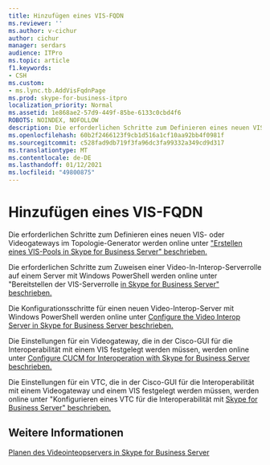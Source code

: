 ```yaml
---
title: Hinzufügen eines VIS-FQDN
ms.reviewer: ''
ms.author: v-cichur
author: cichur
manager: serdars
audience: ITPro
ms.topic: article
f1.keywords:
- CSH
ms.custom:
- ms.lync.tb.AddVisFqdnPage
ms.prod: skype-for-business-itpro
localization_priority: Normal
ms.assetid: 1e868ae2-57d9-449f-85be-6133c0cbd4f6
ROBOTS: NOINDEX, NOFOLLOW
description: Die erforderlichen Schritte zum Definieren eines neuen VIS- oder Videogateways im Topologie-Generator werden online unter "Erstellen eines VIS-Pools in Skype for Business Server" beschrieben.
ms.openlocfilehash: 60b2f2466123f9cb1d516a1cf10aa92bb4f0981f
ms.sourcegitcommit: c528fad9db719f3fa96dc3fa99332a349cd9d317
ms.translationtype: MT
ms.contentlocale: de-DE
ms.lasthandoff: 01/12/2021
ms.locfileid: "49800875"
---
```

# <a name="add-vis-fqdn"></a>Hinzufügen eines VIS-FQDN
 
Die erforderlichen Schritte zum Definieren eines neuen VIS- oder Videogateways im Topologie-Generator werden online unter ["Erstellen eines VIS-Pools in Skype for Business Server" beschrieben.](../../../deploy/deploy-video-interop-server/create-a-vis-pool.md)
  
Die erforderlichen Schritte zum Zuweisen einer Video-In-Interop-Serverrolle auf einem Server mit Windows PowerShell werden online unter "Bereitstellen der VIS-Serverrolle [in Skype for Business Server" beschrieben.](../../../deploy/deploy-video-interop-server/deploy-the-vis-server-role.md)
  
Die Konfigurationsschritte für einen neuen Video-Interop-Server mit Windows PowerShell werden online unter [Configure the Video Interop Server in Skype for Business Server beschrieben.](../../../deploy/deploy-video-interop-server/configure-the-vis.md)
  
 Die Einstellungen für ein Videogateway, die in der Cisco-GUI für die Interoperabilität mit einem VIS festgelegt werden müssen, werden online unter [Configure CUCM for Interoperation with Skype for Business Server beschrieben.](../../../deploy/deploy-video-interop-server/configure-cucm-for-interoperation.md)
  
 Die Einstellungen für ein VTC, die in der Cisco-GUI für die Interoperabilität mit einem Videogateway und einem VIS festgelegt werden müssen, werden online unter "Konfigurieren eines VTC für die Interoperabilität mit [Skype for Business Server" beschrieben.](../../../deploy/deploy-video-interop-server/configure-a-vtc-for-interoperation.md)
  
## <a name="see-also"></a>Weitere Informationen

[Planen des Videointeopservers in Skype for Business Server](../../../plan-your-deployment/video-interop-server.md)
